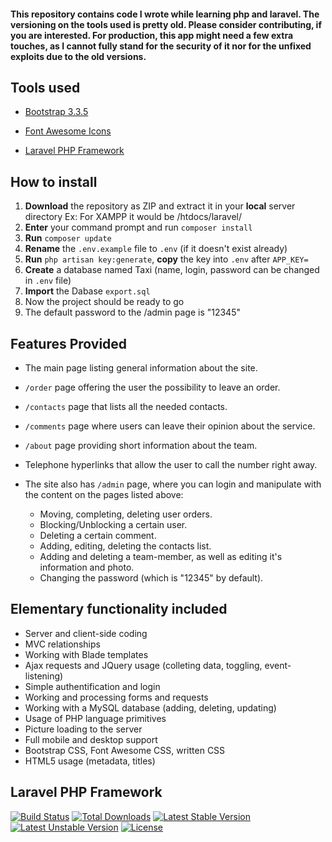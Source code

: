 #### This repository contains code I wrote while learning php and laravel. The versioning on the tools used is pretty old. Please consider contributing, if you are interested. For production, this app might need a few extra touches, as I cannot fully stand for the security of it nor for the unfixed exploits due to the old versions.

## Tools used
* [Bootstrap 3.3.5](http://getbootstrap.com)

* [Font Awesome Icons](https://fortawesome.github.io/Font-Awesome/)

* [Laravel PHP Framework](https://laravel.com/)

## How to install
1. **Download** the repository as ZIP and extract it in your **local** server directory
   Ex: For XAMPP it would be /htdocs/laravel/
2. **Enter** your command prompt and run `composer install`
3. **Run** `composer update`
4. **Rename** the `.env.example` file to `.env` (if it doesn't exist already)
5. **Run** `php artisan key:generate`, **copy** the key into `.env` after `APP_KEY=`
6. **Create** a database named Taxi (name, login, password can be changed in `.env` file)
6. **Import** the Dabase `export.sql`
6. Now the project should be ready to go
7. The default password to the /admin page is "12345"

## Features Provided
* The main page listing general information about the site.
* `/order` page offering the user the possibility to leave an order.
* `/contacts` page that lists all the needed contacts.
* `/comments` page where users can leave their opinion about the service.
* `/about` page providing short information about the team.
* Telephone hyperlinks that allow the user to call the number right away.

* The site also has `/admin` page, where you can login and manipulate with the content on the pages listed above:
  * Moving, completing, deleting user orders.
  * Blocking/Unblocking a certain user.
  * Deleting a certain comment.
  * Adding, editing, deleting the contacts list.
  * Adding and deleting a team-member, as well as editing it's information and photo.
  * Changing the password (which is "12345" by default).

## Elementary functionality included
* Server and client-side coding
* MVC relationships
* Working with Blade templates
* Ajax requests and JQuery usage (colleting data, toggling, event-listening)
* Simple authentification and login
* Working and processing forms and requests
* Working with a MySQL database (adding, deleting, updating)
* Usage of PHP language primitives
* Picture loading to the server
* Full mobile and desktop support
* Bootstrap CSS, Font Awesome CSS, written CSS
* HTML5 usage (metadata, titles)

## Laravel PHP Framework

[![Build Status](https://travis-ci.org/laravel/framework.svg)](https://travis-ci.org/laravel/framework)
[![Total Downloads](https://poser.pugx.org/laravel/framework/d/total.svg)](https://packagist.org/packages/laravel/framework)
[![Latest Stable Version](https://poser.pugx.org/laravel/framework/v/stable.svg)](https://packagist.org/packages/laravel/framework)
[![Latest Unstable Version](https://poser.pugx.org/laravel/framework/v/unstable.svg)](https://packagist.org/packages/laravel/framework)
[![License](https://poser.pugx.org/laravel/framework/license.svg)](https://packagist.org/packages/laravel/framework)
